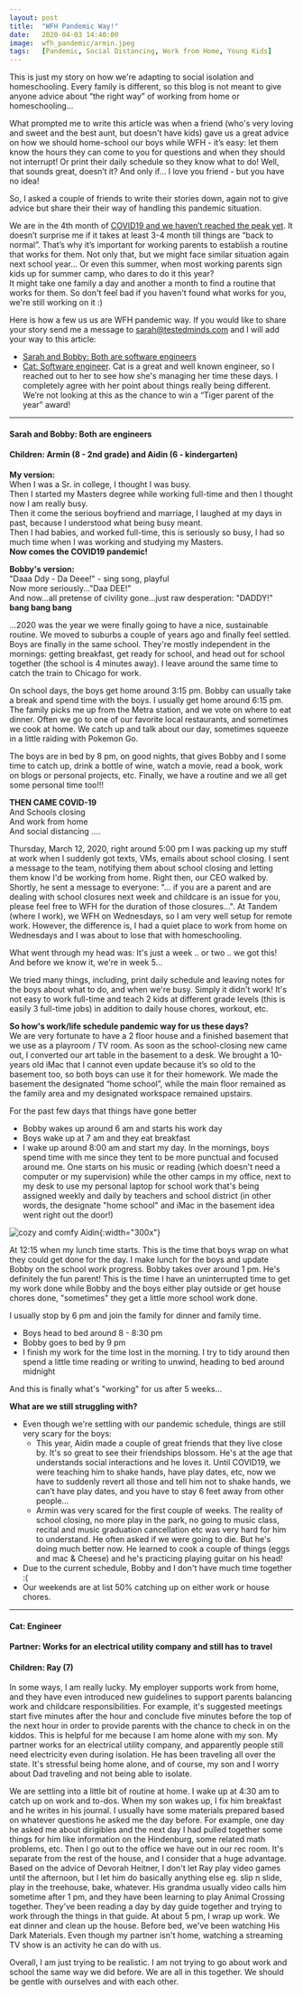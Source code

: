 ```yaml
---
layout: post
title:  "WFH Pandemic Way!"
date:   2020-04-03 14:40:00
image:  wfh_pandemic/armin.jpeg
tags:   [Pandemic, Social Distancing, Work from Home, Young Kids]
---
```


This is just my story on how we're adapting to social isolation and homeschooling. Every family is different, so this blog is not meant to give anyone advice about “the right way” of working from home or homeschooling... 

What prompted me to write this article was when a friend (who's very loving and sweet and the best aunt, but doesn't have kids) gave us a great advice on how we should home-school our boys while WFH - it’s easy: let them know the hours they can come to you for questions and when they should not interrupt! Or print their daily schedule so they know what to do! Well, that sounds great, doesn’t it? And only if… I love you friend - but you have no idea!

So, I asked a couple of friends to write their stories down, again not to give advice but share their their way of handling this pandemic situation.

We are in the 4th month of [COVID19 and we haven’t reached the peak yet](https://www.worldometers.info/coronavirus/country/us/). It doesn’t surprise me if it takes at least 3-4 month till things are “back to normal”. That’s why it’s important for working parents to establish a routine that works for them. Not only that, but we might face similar situation again next school year... Or even this summer, when most working parents sign kids up for summer camp, who dares to do it this year?
<br />
It might take one family a day and another a month to find a routine that works for them. So don't feel bad if you haven't found what works for you, we're still working on it :)  

Here is how a few us us are WFH pandemic way. If you would like to share your story send me a message to sarah@testedminds.com and I will add your way to this article:

- [Sarah and Bobby: Both are software engineers](#Sarah&Bobby)
- [Cat: Software engineer](#Cat). Cat is a great and well known engineer, so I reached out to her to see how she's managing her time these days. I completely agree with her point about things really being different. We’re not looking at this as the chance to win a “Tiger parent of the year” award!

------------------------------------------------------------------------------------

<a name="Sarah&Bobby"></a>
#### Sarah and Bobby: Both are engineers
#### Children: Armin (8 - 2nd grade) and Aidin (6 - kindergarten)

<p>
    <strong>My version:</strong>
    <br />
    When I was a Sr. in college, I thought I was busy.
    <br />
    Then I started my Masters degree while working full-time and then I thought now I am really busy.
    <br />
    Then it come the serious boyfriend and marriage, I laughed at my days in past, because I understood what being busy meant.
    <br />
    Then I had babies, and worked full-time, this is seriously so busy, I had so much time when I was working and studying my Masters.
    <br />
    <strong>Now comes the COVID19 pandemic!</strong>
</p>

<p>
    <strong>Bobby's version:</strong>
    <br />
    "Daaa Ddy - Da Deee!" - sing song, playful
    <br />
    Now more seriously..."Daa DEE!"
    <br />
    And now...all pretense of civility gone...just raw desperation: "DADDY!" <strong>bang bang bang</strong>
</p>

...2020 was the year we were finally going to have a nice, sustainable routine. We moved to suburbs a couple of years ago and finally feel settled. Boys are finally in the same school. They're mostly independent in the mornings: getting breakfast, get ready for school, and head out for school together (the school is 4 minutes away). I leave around the same time to catch the train to Chicago for work.

On school days, the boys get home around 3:15 pm. Bobby can usually take a break and spend time with the boys. I usually get home around 6:15 pm. The family picks me up from the Metra station, and we vote on where to eat dinner. Often we go to one of our favorite local restaurants, and sometimes we cook at home. We catch up and talk about our day, sometimes squeeze in a little raiding with Pokemon Go.

The boys are in bed by 8 pm, on good nights, that gives Bobby and I some time to catch up, drink a bottle of wine, watch a movie, read a book, work on blogs or personal projects, etc. Finally, we have a routine and we all get some personal time too!!!

**THEN CAME COVID-19**
<br />
And Schools closing
<br />
And work from home
<br />
And social distancing ....

Thursday, March 12, 2020, right around 5:00 pm I was packing up my stuff at work when I suddenly got texts, VMs, emails about school closing. I sent a message to the team, notifying them about school closing and letting them know I'd be working from home. Right then, our CEO walked by. Shortly, he sent a message to everyone: "... if you are a parent and are dealing with school closures next week and childcare is an issue for you, please feel free to WFH for the duration of those closures...". At Tandem (where I work), we WFH on Wednesdays, so I am very well setup for remote work. However, the difference is, I had a quiet place to work from home on Wednesdays and I was about to lose that with homeschooling.

What went through my head was: It's just a week .. or two .. we got this! And before we know it, we're in week 5...

We tried many things, including, print daily schedule and leaving notes for the boys about what to do, and when we're busy. Simply it didn't work! It's not easy to work full-time and teach 2 kids at different grade levels (this is easily 3 full-time jobs) in addition to daily house chores, workout, etc.

**So how's work/life schedule pandemic way for us these days?**
<br/>
We are very fortunate to have a 2 floor house and a finished basement that we use as a playroom / TV room. As soon as the school-closing new came out, I converted our art table in the basement to a desk. We brought a 10-years old iMac that I cannot even update because it’s so old to the basement too, so both boys can use it for their homework. We made the basement the designated “home school”, while the main floor remained as the family area and my designated workspace remained upstairs. 

For the past few days that things have gone better
<br/>
- Bobby wakes up around 6 am and starts his work day
- Boys wake up at 7 am and they eat breakfast
- I wake up around 8:00 am and start my day. 
In the mornings, boys spend time with me since they tent to be more punctual and focused around me. One starts on his music or reading (which doesn't need a computer or my supervision) while the other camps in my office, next to my desk to use my personal laptop for school work that's being assigned weekly and daily by teachers and school district (in other words, the designate "home school" and iMac in the basement idea went right out the door!)

![cozy and comfy Aidin](/img/wfh_pandemic/aidin.jpeg){:width="300x"}

At 12:15 when my lunch time starts. This is the time that boys wrap on what they could get done for the day. I make lunch for the boys and update Bobby on the school work progress. Bobby takes over around 1 pm. He's definitely the fun parent! This is the time I have an uninterrupted time to get my work done while Bobby and the boys either play outside or get house chores done, "sometimes" they get a little more school work done.

I usually stop by 6 pm and join the family for dinner and family time. 
- Boys head to bed around 8 - 8:30 pm
- Bobby goes to bed by 9 pm
- I finish my work for the time lost in the morning. I try to tidy around then spend a little time reading or writing to unwind, heading to bed around midnight

And this is finally what's "working" for us after 5 weeks...

**What are we still struggling with?**
<br />
- Even though we're settling with our pandemic schedule, things are still very scary for the boys:
    - This year, Aidin made a couple of great friends that they live close by. It's so great to see their friendships blossom. He's at the age that understands social interactions and he loves it. Until COVID19, we were teaching him to shake hands, have play dates, etc, now we have to suddenly revert all those and tell him not to shake hands, we can’t have play dates, and you have to stay 6 feet away from other people...
    - Armin was very scared for the first couple of weeks. The reality of school closing, no more play in the park, no going to music class, recital and music graduation cancellation etc was very hard for him to understand.  He often asked if we were going to die. But he's doing much better now. He learned to cook a couple of things (eggs and mac & Cheese) and he's practicing playing guitar on his head!
- Due to the current schedule, Bobby and I don't have much time together :(
- Our weekends are at list 50% catching up on either work or house chores. 

------------------------------------

<a name="Cat"></a>
#### Cat: Engineer
#### Partner: Works for an electrical utility company and still has to travel
#### Children: Ray (7)

In some ways, I am really lucky. My employer supports work from home, and they have even introduced new guidelines to support parents balancing work and childcare responsibilities. For example, it's suggested meetings start five minutes after the hour and conclude five minutes before the top of the next hour in order to provide parents with the chance to check in on the kiddos. This is helpful for me because I am home alone with my son. My partner works for an electrical utility company, and apparently people still need electricity even during isolation. He has been traveling all over the state. It's stressful being home alone, and of course, my son and I worry about Dad traveling and not being able to isolate. 

We are settling into a little bit of routine at home. I wake up at 4:30 am to catch up on work and to-dos. When my son wakes up, I fix him breakfast and he writes in his journal. I usually have some materials prepared based on whatever questions he asked me the day before. For example, one day he asked me about dirigibles and the next day I had pulled together some things for him like information on the Hindenburg, some related math problems, etc. Then I go out to the office we have out in our rec room. It's separate from the rest of the house, and I consider that a huge advantage. Based on the advice of Devorah Heitner, I don't let Ray play video games until the afternoon, but I let him do basically anything else eg. slip n slide, play in the treehouse, bake, whatever. His grandma usually video calls him sometime after 1 pm, and they have been learning to play Animal Crossing together. They've been reading a day by day guide together and trying to work through the things in that guide. At about 5 pm, I wrap up work. We eat dinner and clean up the house. Before bed, we've been watching His Dark Materials. Even though my partner isn't home, watching a streaming TV show is an activity he can do with us. 

Overall, I am just trying to be realistic. I am not trying to go about work and school the same way we did before. We are all in this together. We should be gentle with ourselves and with each other.
